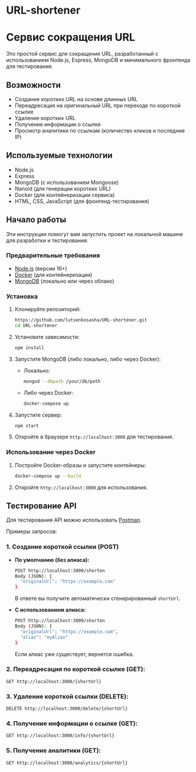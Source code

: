 # URL-shortener

# Сервис сокращения URL

Это простой сервис для сокращения URL, разработанный с использованием Node.js, Express, MongoDB и минимального фронтенда для тестирования.

## Возможности

- Создание коротких URL на основе длинных URL
- Переадресация на оригинальный URL при переходе по короткой ссылке
- Удаление коротких URL
- Получение информации о ссылке
- Просмотр аналитики по ссылкам (количество кликов и последние IP)

## Используемые технологии

- Node.js
- Express
- MongoDB (с использованием Mongoose)
- Nanoid (для генерации коротких URL)
- Docker (для контейнеризации сервиса)
- HTML, CSS, JavaScript (для фронтенд-тестирования)

## Начало работы

Эти инструкции помогут вам запустить проект на локальной машине для разработки и тестирования.

### Предварительные требования

- [Node.js](https://nodejs.org/) (версии 16+)
- [Docker](https://www.docker.com/) (для контейнеризации)
- [MongoDB](https://www.mongodb.com/) (локально или через облако)

### Установка

1. Клонируйте репозиторий:
    ```bash
    https://github.com/lutsenkosasha/URL-shortener.git
    cd URL-shortener
    ```

2. Установите зависимости:
    ```bash
    npm install
    ```

3. Запустите MongoDB (либо локально, либо через Docker):
    - Локально:
      ```bash
      mongod --dbpath /your/db/path
      ```
    - Либо через Docker:
      ```bash
      docker-compose up
      ```

4. Запустите сервер:
    ```bash
    npm start
    ```

5. Откройте в браузере `http://localhost:3000` для тестирования.

### Использование через Docker

1. Постройте Docker-образы и запустите контейнеры:
    ```bash
    docker-compose up --build
    ```

2. Откройте `http://localhost:3000` для использования.

## Тестирование API

Для тестирования API можно использовать [Postman](https://www.postman.com/).

Примеры запросов:

### 1. **Создание короткой ссылки (POST)**

- **По умолчанию (без алиаса):**
    ```bash
    POST http://localhost:3000/shorten
    Body (JSON): {
      "originalUrl": "https://example.com"
    }
    ```
    В ответе вы получите автоматически сгенерированный `shortUrl`.

- **С использованием алиаса:**
    ```bash
    POST http://localhost:3000/shorten
    Body (JSON): {
      "originalUrl": "https://example.com",
      "alias": "myAlias"
    }
    ```
    Если алиас уже существует, вернется ошибка.

### 2. **Переадресация по короткой ссылке (GET):**
    GET http://localhost:3000/{shortUrl}


### 3. **Удаление короткой ссылки (DELETE):**
    DELETE http://localhost:3000/delete/{shortUrl}


### 4. **Получение информации о ссылке (GET):**
    GET http://localhost:3000/info/{shortUrl}


### 5. **Получение аналитики (GET):**
    GET http://localhost:3000/analytics/{shortUrl}
    
